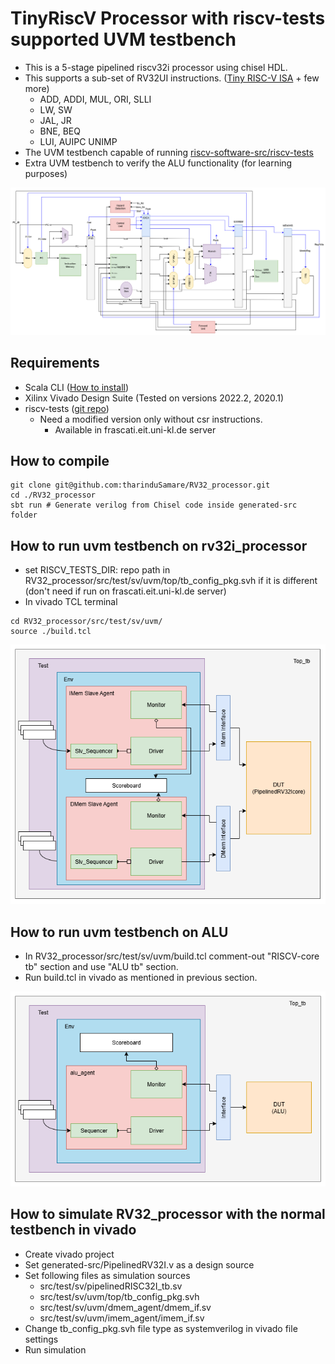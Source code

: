 # TinyRiscV Processor with riscv-tests supported UVM testbench

- This is a 5-stage pipelined riscv32i processor using chisel HDL.
- This supports a sub-set of RV32UI instructions. ([Tiny RISC-V ISA](https://www.csl.cornell.edu/courses/ece6745/handouts/ece6745-tinyrv-isa.txt) + few more)
  - ADD, ADDI, MUL, ORI, SLLI
  - LW, SW
  - JAL, JR
  - BNE, BEQ
  - LUI, AUIPC
  UNIMP
- The UVM testbench capable of running [riscv-software-src/riscv-tests](https://github.com/riscv-software-src/riscv-tests)
- Extra UVM testbench to verify the ALU functionality (for learning purposes)

![Processor architecture](images/processor_architecture.png)

## Requirements
- Scala CLI ([How to install](https://www.chisel-lang.org/docs/installation))
- Xilinx Vivado Design Suite (Tested on versions 2022.2, 2020.1)
- riscv-tests ([git repo](https://github.com/riscv-software-src/riscv-tests))
  - Need a modified version only without csr instructions.
    - Available in frascati.eit.uni-kl.de server

## How to compile
```
git clone git@github.com:tharinduSamare/RV32_processor.git
cd ./RV32_processor
sbt run # Generate verilog from Chisel code inside generated-src folder
```

## How to run uvm testbench on rv32i_processor

- set RISCV_TESTS_DIR: repo path in RV32_processor/src/test/sv/uvm/top/tb_config_pkg.svh if it is different (don't need if run on frascati.eit.uni-kl.de server)
- In vivado TCL terminal
```
cd RV32_processor/src/test/sv/uvm/
source ./build.tcl
```
![Processor UVM testbench](images/rv32core_uvm_tb.png)

## How to run uvm testbench on ALU
- In RV32_processor/src/test/sv/uvm/build.tcl comment-out "RISCV-core tb" section and use "ALU tb" section.
- Run build.tcl in vivado as mentioned in previous section.

![ALU UVM testbench](images/alu_uvm_tb.png)

## How to simulate RV32_processor with the normal testbench in vivado
- Create vivado project
- Set generated-src/PipelinedRV32I.v as a design source
- Set following files as simulation sources
  - src/test/sv/pipelinedRISC32I_tb.sv
  - src/test/sv/uvm/top/tb_config_pkg.svh
  - src/test/sv/uvm/dmem_agent/dmem_if.sv
  - src/test/sv/uvm/imem_agent/imem_if.sv
- Change tb_config_pkg.svh file type as systemverilog in vivado file settings
- Run simulation

